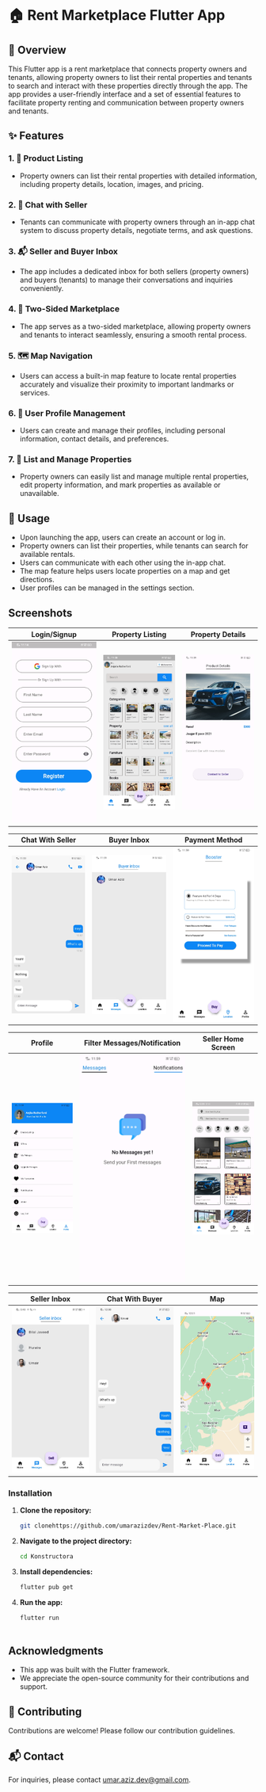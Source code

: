 # 🏠 Rent Marketplace Flutter App

## 📝 Overview

This Flutter app is a rent marketplace that connects property owners and tenants, allowing property owners to list their rental properties and tenants to search and interact with these properties directly through the app. The app provides a user-friendly interface and a set of essential features to facilitate property renting and communication between property owners and tenants.

## ✨ Features

### 1. 🏢 Product Listing

- Property owners can list their rental properties with detailed information, including property details, location, images, and pricing.

### 2. 💬 Chat with Seller

- Tenants can communicate with property owners through an in-app chat system to discuss property details, negotiate terms, and ask questions.

### 3. 📬 Seller and Buyer Inbox

- The app includes a dedicated inbox for both sellers (property owners) and buyers (tenants) to manage their conversations and inquiries conveniently.

### 4. 💼 Two-Sided Marketplace

- The app serves as a two-sided marketplace, allowing property owners and tenants to interact seamlessly, ensuring a smooth rental process.

### 5. 🗺️ Map Navigation

- Users can access a built-in map feature to locate rental properties accurately and visualize their proximity to important landmarks or services.

### 6. 👤 User Profile Management

- Users can create and manage their profiles, including personal information, contact details, and preferences.

### 7. 📝 List and Manage Properties

- Property owners can easily list and manage multiple rental properties, edit property information, and mark properties as available or unavailable.


## 🚀 Usage

- Upon launching the app, users can create an account or log in.
- Property owners can list their properties, while tenants can search for available rentals.
- Users can communicate with each other using the in-app chat.
- The map feature helps users locate properties on a map and get directions.
- User profiles can be managed in the settings section.
## Screenshots

| Login/Signup | Property Listing | Property Details |
|---|---|---|
| ![Home](https://github.com/umarazizdev/Rent-Market-Place/blob/main/assets/screenshot/1.jpg) | ![Chat](https://github.com/umarazizdev/Rent-Market-Place/blob/main/assets/screenshot/2.jpg) | ![Profile](https://github.com/umarazizdev/Rent-Market-Place/blob/main/assets/screenshot/3.jpg) |

| Chat With Seller| Buyer Inbox  | Payment Method |
|---|---|---|
| ![Inbox](https://github.com/umarazizdev/Rent-Market-Place/blob/main/assets/screenshot/4.jpg) | ![Map](https://github.com/umarazizdev/Rent-Market-Place/blob/main/assets/screenshot/5.jpg) | ![Property Listing](https://github.com/umarazizdev/Rent-Market-Place/blob/main/assets/screenshot/6.jpg) |

| Profile | Filter Messages/Notification | Seller Home Screen |
|---|---|---|
| ![Property Details](https://github.com/umarazizdev/Rent-Market-Place/blob/main/assets/screenshot/7.jpg) | ![Property Management](https://github.com/umarazizdev/Rent-Market-Place/blob/main/assets/screenshot/8.jpg) | ![Login](https://github.com/umarazizdev/Rent-Market-Place/blob/main/assets/screenshot/9.jpg) |

| Seller Inbox | Chat With Buyer | Map |
|---|---|---|
| ![Sign Up](https://github.com/umarazizdev/Rent-Market-Place/blob/main/assets/screenshot/10.jpg) | ![Filter](https://github.com/umarazizdev/Rent-Market-Place/blob/main/assets/screenshot/11.jpg) | ![Settings](https://github.com/umarazizdev/Rent-Market-Place/blob/main/assets/screenshot/12.jpg) |
### Installation

1. **Clone the repository:**
   ```bash
   git clonehttps://github.com/umarazizdev/Rent-Market-Place.git
2. **Navigate to the project directory:**
   ```bash
   cd Konstructora

3. **Install dependencies:**
   ```bash
   flutter pub get

4. **Run the app:**
   ```bash
   flutter run
 
## Acknowledgments

- This app was built with the Flutter framework.
- We appreciate the open-source community for their contributions and support.

## 🤝 Contributing 
 Contributions are welcome! Please follow our contribution guidelines.
 ## 📬 Contact
 For inquiries, please contact umar.aziz.dev@gmail.com.
